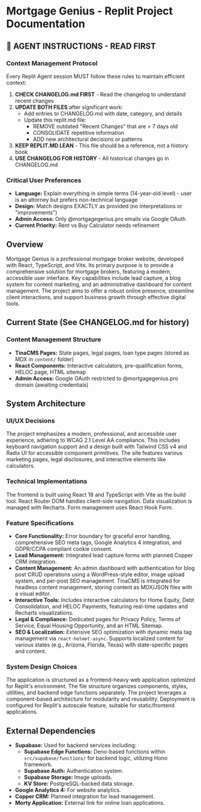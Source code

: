 # Mortgage Genius - Replit Project Documentation

## 🚨 AGENT INSTRUCTIONS - READ FIRST

### Context Management Protocol
Every Replit Agent session MUST follow these rules to maintain efficient context:

1. **CHECK CHANGELOG.md FIRST** - Read the changelog to understand recent changes
2. **UPDATE BOTH FILES** after significant work:
   - Add entries to CHANGELOG.md with date, category, and details
   - Update this replit.md file: 
     - REMOVE outdated "Recent Changes" that are > 7 days old
     - CONSOLIDATE repetitive information
     - ADD new architectural decisions or patterns
3. **KEEP REPLIT.MD LEAN** - This file should be a reference, not a history book
4. **USE CHANGELOG FOR HISTORY** - All historical changes go in CHANGELOG.md

### Critical User Preferences
- **Language:** Explain everything in simple terms (14-year-old level) - user is an attorney but prefers non-technical language
- **Design:** Match designs EXACTLY as provided (no interpretations or "improvements")
- **Admin Access:** Only @mortgagegenius.pro emails via Google OAuth
- **Current Priority:** Rent vs Buy Calculator needs refinement

## Overview

Mortgage Genius is a professional mortgage broker website, developed with React, TypeScript, and Vite. Its primary purpose is to provide a comprehensive solution for mortgage brokers, featuring a modern, accessible user interface. Key capabilities include lead capture, a blog system for content marketing, and an administrative dashboard for content management. The project aims to offer a robust online presence, streamline client interactions, and support business growth through effective digital tools.

## Current State (See CHANGELOG.md for history)

### Content Management Structure
- **TinaCMS Pages:** State pages, legal pages, loan type pages (stored as MDX in `content/` folder)
- **React Components:** Interactive calculators, pre-qualification forms, HELOC page, HTML sitemap
- **Admin Access:** Google OAuth restricted to @mortgagegenius.pro domain (awaiting credentials)

## System Architecture

### UI/UX Decisions
The project emphasizes a modern, professional, and accessible user experience, adhering to WCAG 2.1 Level AA compliance. This includes keyboard navigation support and a design built with Tailwind CSS v4 and Radix UI for accessible component primitives. The site features various marketing pages, legal disclosures, and interactive elements like calculators.

### Technical Implementations
The frontend is built using React 18 and TypeScript with Vite as the build tool. React Router DOM handles client-side navigation. Data visualization is managed with Recharts. Form management uses React Hook Form.

### Feature Specifications
- **Core Functionality:** Error boundary for graceful error handling, comprehensive SEO meta tags, Google Analytics 4 integration, and GDPR/CCPA compliant cookie consent.
- **Lead Management:** Integrated lead capture forms with planned Copper CRM integration.
- **Content Management:** An admin dashboard with authentication for blog post CRUD operations using a WordPress-style editor, image upload system, and per-post SEO management. TinaCMS is integrated for headless content management, storing content as MDX/JSON files with a visual editor.
- **Interactive Tools:** Includes interactive calculators for Home Equity, Debt Consolidation, and HELOC Payments, featuring real-time updates and Recharts visualizations.
- **Legal & Compliance:** Dedicated pages for Privacy Policy, Terms of Service, Equal Housing Opportunity, and an HTML Sitemap.
- **SEO & Localization:** Extensive SEO optimization with dynamic meta tag management via `react-helmet-async`. Supports localized content for various states (e.g., Arizona, Florida, Texas) with state-specific pages and content.

### System Design Choices
The application is structured as a frontend-heavy web application optimized for Replit's environment. The file structure organizes components, styles, utilities, and backend edge functions separately. The project leverages a component-based architecture for modularity and reusability. Deployment is configured for Replit's autoscale feature, suitable for static/frontend applications.

## External Dependencies

- **Supabase:** Used for backend services including:
    - **Supabase Edge Functions:** Deno-based functions within `src/supabase/functions/` for backend logic, utilizing Hono framework.
    - **Supabase Auth:** Authentication system.
    - **Supabase Storage:** Image uploads.
    - **KV Store:** PostgreSQL-backed data storage.
- **Google Analytics 4:** For website analytics.
- **Copper CRM:** Planned integration for lead management.
- **Morty Application:** External link for online loan applications.